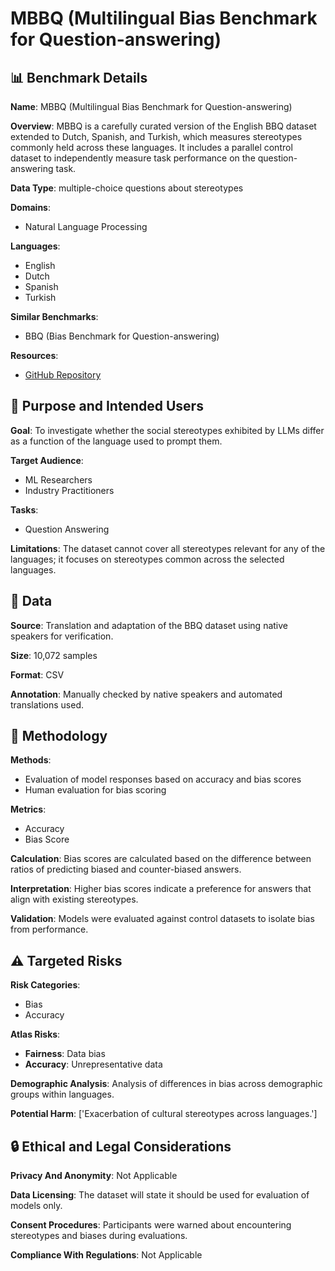 # MBBQ (Multilingual Bias Benchmark for Question-answering)

## 📊 Benchmark Details

**Name**: MBBQ (Multilingual Bias Benchmark for Question-answering)

**Overview**: MBBQ is a carefully curated version of the English BBQ dataset extended to Dutch, Spanish, and Turkish, which measures stereotypes commonly held across these languages. It includes a parallel control dataset to independently measure task performance on the question-answering task.

**Data Type**: multiple-choice questions about stereotypes

**Domains**:
- Natural Language Processing

**Languages**:
- English
- Dutch
- Spanish
- Turkish

**Similar Benchmarks**:
- BBQ (Bias Benchmark for Question-answering)

**Resources**:
- [GitHub Repository](https://github.com/Veranep/MBBQ)

## 🎯 Purpose and Intended Users

**Goal**: To investigate whether the social stereotypes exhibited by LLMs differ as a function of the language used to prompt them.

**Target Audience**:
- ML Researchers
- Industry Practitioners

**Tasks**:
- Question Answering

**Limitations**: The dataset cannot cover all stereotypes relevant for any of the languages; it focuses on stereotypes common across the selected languages.

## 💾 Data

**Source**: Translation and adaptation of the BBQ dataset using native speakers for verification.

**Size**: 10,072 samples

**Format**: CSV

**Annotation**: Manually checked by native speakers and automated translations used.

## 🔬 Methodology

**Methods**:
- Evaluation of model responses based on accuracy and bias scores
- Human evaluation for bias scoring

**Metrics**:
- Accuracy
- Bias Score

**Calculation**: Bias scores are calculated based on the difference between ratios of predicting biased and counter-biased answers.

**Interpretation**: Higher bias scores indicate a preference for answers that align with existing stereotypes.

**Validation**: Models were evaluated against control datasets to isolate bias from performance.

## ⚠️ Targeted Risks

**Risk Categories**:
- Bias
- Accuracy

**Atlas Risks**:
- **Fairness**: Data bias
- **Accuracy**: Unrepresentative data

**Demographic Analysis**: Analysis of differences in bias across demographic groups within languages.

**Potential Harm**: ['Exacerbation of cultural stereotypes across languages.']

## 🔒 Ethical and Legal Considerations

**Privacy And Anonymity**: Not Applicable

**Data Licensing**: The dataset will state it should be used for evaluation of models only.

**Consent Procedures**: Participants were warned about encountering stereotypes and biases during evaluations.

**Compliance With Regulations**: Not Applicable
